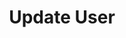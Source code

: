 ---
title: Update User
excerpt: >-
  Update a [User](#schema_user) object by setting the values of the parameters
  passed. Any parameters not provided will be left unchanged.
api:
  file: botpress-api.json
  operationId: updateUser
deprecated: false
hidden: false
metadata:
  title: ''
  description: ''
  robots: index
next:
  description: ''
---